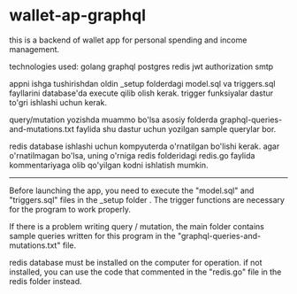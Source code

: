 # wallet-ap-graphql
this is a backend of wallet app for personal spending and income management.

technologies used:
golang
graphql
postgres
redis
jwt authorization
smtp


appni ishga tushirishdan oldin _setup folderdagi model.sql va triggers.sql fayllarini database'da execute qilib olish kerak. trigger funksiyalar dastur to'gri ishlashi uchun kerak.

query/mutation yozishda muammo bo'lsa asosiy folderda graphql-queries-and-mutations.txt faylida shu dastur uchun yozilgan sample querylar bor.

redis database ishlashi uchun kompyuterda o'rnatilgan bo'lishi kerak. agar o'rnatilmagan bo'lsa, uning o'rniga redis folderidagi redis.go faylida kommentariyaga olib qo'yilgan kodni ishlatish mumkin.

----------------------------------------------------------------------------------------------------------------------------------------------------------------

Before launching the app, you need to execute the "model.sql" and "triggers.sql" files in the _setup folder . The trigger functions are necessary for the program to work properly.

If there is a problem writing query / mutation, the main folder contains sample queries written for this program in the "graphql-queries-and-mutations.txt" file.

redis database must be installed on the computer for operation. if not installed, you can use the code that commented in the "redis.go" file in the redis folder instead.
